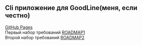 ## **Cli приложение для GoodLine(меня, если честно)**   
[GitHub Pages](https://rq0.github.io/GL_proj1/)  
Первый набор требований [ROADMAP1](ROADMAP.md)  
Второй набор требований [ROADMAP2](ROADMAP.md)  
